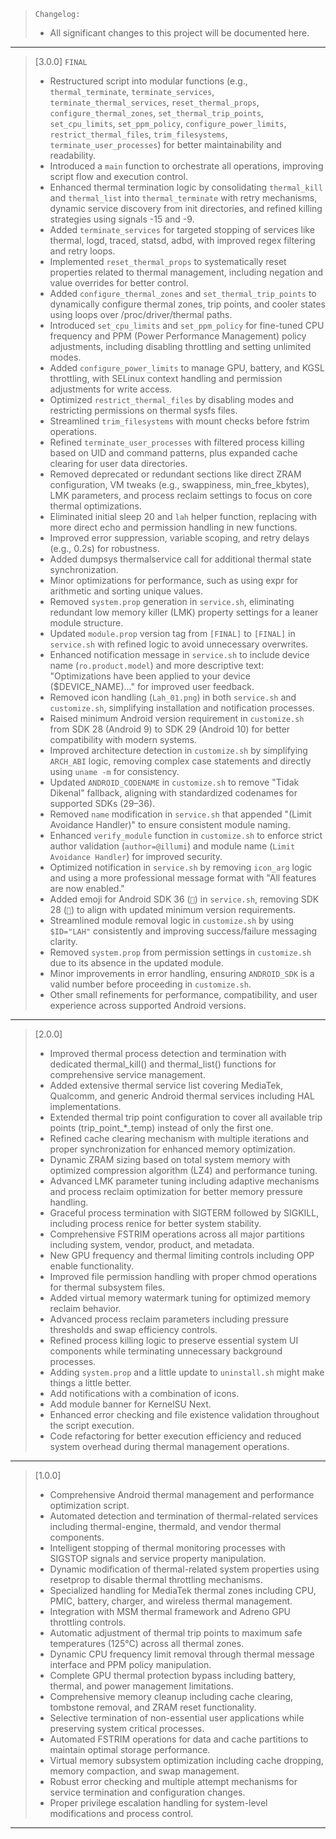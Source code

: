 > `Changelog:`
> - All significant changes to this project will be documented here.
---

> [3.0.0] `FINAL`
>
> - Restructured script into modular functions (e.g., `thermal_terminate`, `terminate_services`, `terminate_thermal_services`, `reset_thermal_props`, `configure_thermal_zones`, `set_thermal_trip_points`, `set_cpu_limits`, `set_ppm_policy`, `configure_power_limits`, `restrict_thermal_files`, `trim_filesystems`, `terminate_user_processes`) for better maintainability and readability.
> - Introduced a `main` function to orchestrate all operations, improving script flow and execution control.
> - Enhanced thermal termination logic by consolidating `thermal_kill` and `thermal_list` into `thermal_terminate` with retry mechanisms, dynamic service discovery from init directories, and refined killing strategies using signals -15 and -9.
> - Added `terminate_services` for targeted stopping of services like thermal, logd, traced, statsd, adbd, with improved regex filtering and retry loops.
> - Implemented `reset_thermal_props` to systematically reset properties related to thermal management, including negation and value overrides for better control.
> - Added `configure_thermal_zones` and `set_thermal_trip_points` to dynamically configure thermal zones, trip points, and cooler states using loops over /proc/driver/thermal paths.
> - Introduced `set_cpu_limits` and `set_ppm_policy` for fine-tuned CPU frequency and PPM (Power Performance Management) policy adjustments, including disabling throttling and setting unlimited modes.
> - Added `configure_power_limits` to manage GPU, battery, and KGSL throttling, with SELinux context handling and permission adjustments for write access.
> - Optimized `restrict_thermal_files` by disabling modes and restricting permissions on thermal sysfs files.
> - Streamlined `trim_filesystems` with mount checks before fstrim operations.
> - Refined `terminate_user_processes` with filtered process killing based on UID and command patterns, plus expanded cache clearing for user data directories.
> - Removed deprecated or redundant sections like direct ZRAM configuration, VM tweaks (e.g., swappiness, min_free_kbytes), LMK parameters, and process reclaim settings to focus on core thermal optimizations.
> - Eliminated initial sleep 20 and `lah` helper function, replacing with more direct echo and permission handling in new functions.
> - Improved error suppression, variable scoping, and retry delays (e.g., 0.2s) for robustness.
> - Added dumpsys thermalservice call for additional thermal state synchronization.
> - Minor optimizations for performance, such as using expr for arithmetic and sorting unique values.
> - Removed `system.prop` generation in `service.sh`, eliminating redundant low memory killer (LMK) property settings for a leaner module structure.
> - Updated `module.prop` version tag from `[FINAL]` to `[FINAL]` in `service.sh` with refined logic to avoid unnecessary overwrites.
> - Enhanced notification message in `service.sh` to include device name (`ro.product.model`) and more descriptive text: "Optimizations have been applied to your device ($DEVICE_NAME)..." for improved user feedback.
> - Removed icon handling (`Lah_01.png`) in both `service.sh` and `customize.sh`, simplifying installation and notification processes.
> - Raised minimum Android version requirement in `customize.sh` from SDK 28 (Android 9) to SDK 29 (Android 10) for better compatibility with modern systems.
> - Improved architecture detection in `customize.sh` by simplifying `ARCH_ABI` logic, removing complex case statements and directly using `uname -m` for consistency.
> - Updated `ANDROID_CODENAME` in `customize.sh` to remove "Tidak Dikenal" fallback, aligning with standardized codenames for supported SDKs (29–36).
> - Removed `name` modification in `service.sh` that appended "(Limit Avoidance Handler)" to ensure consistent module naming.
> - Enhanced `verify_module` function in `customize.sh` to enforce strict author validation (`author=@illumi`) and module name (`Limit Avoidance Handler`) for improved security.
> - Optimized notification in `service.sh` by removing `icon_arg` logic and using a more professional message format with "All features are now enabled."
> - Added emoji for Android SDK 36 (`🐶`) in `service.sh`, removing SDK 28 (`🦝`) to align with updated minimum version requirements.
> - Streamlined module removal logic in `customize.sh` by using `$ID="LAH"` consistently and improving success/failure messaging clarity.
> - Removed `system.prop` from permission settings in `customize.sh` due to its absence in the updated module.
> - Minor improvements in error handling, ensuring `ANDROID_SDK` is a valid number before proceeding in `customize.sh`.
> - Other small refinements for performance, compatibility, and user experience across supported Android versions.
---

> [2.0.0]
>
> - Improved thermal process detection and termination with dedicated thermal_kill() and thermal_list() functions for comprehensive service management.
> - Added extensive thermal service list covering MediaTek, Qualcomm, and generic Android thermal services including HAL implementations.
> - Extended thermal trip point configuration to cover all available trip points (trip_point_*_temp) instead of only the first one.
> - Refined cache clearing mechanism with multiple iterations and proper synchronization for enhanced memory optimization.
> - Dynamic ZRAM sizing based on total system memory with optimized compression algorithm (LZ4) and performance tuning.
> - Advanced LMK parameter tuning including adaptive mechanisms and process reclaim optimization for better memory pressure handling.
> - Graceful process termination with SIGTERM followed by SIGKILL, including process renice for better system stability.
> - Comprehensive FSTRIM operations across all major partitions including system, vendor, product, and metadata.
> - New GPU frequency and thermal limiting controls including OPP enable functionality.
> - Improved file permission handling with proper chmod operations for thermal subsystem files.
> - Added virtual memory watermark tuning for optimized memory reclaim behavior.
> - Advanced process reclaim parameters including pressure thresholds and swap efficiency controls.
> - Refined process killing logic to preserve essential system UI components while terminating unnecessary background processes.
> - Adding `system.prop` and a little update to `uninstall.sh` might make things a little better.
> - Add notifications with a combination of icons.
> - Add module banner for KernelSU Next.
> - Enhanced error checking and file existence validation throughout the script execution.
> - Code refactoring for better execution efficiency and reduced system overhead during thermal management operations.
---

> [1.0.0]
>
> - Comprehensive Android thermal management and performance optimization script.
> - Automated detection and termination of thermal-related services including thermal-engine, thermald, and vendor thermal components.
> - Intelligent stopping of thermal monitoring processes with SIGSTOP signals and service property manipulation.
> - Dynamic modification of thermal-related system properties using resetprop to disable thermal throttling mechanisms.
> - Specialized handling for MediaTek thermal zones including CPU, PMIC, battery, charger, and wireless thermal management.
> - Integration with MSM thermal framework and Adreno GPU throttling controls.
> - Automatic adjustment of thermal trip points to maximum safe temperatures (125°C) across all thermal zones.
> - Dynamic CPU frequency limit removal through thermal message interface and PPM policy manipulation.
> - Complete GPU thermal protection bypass including battery, thermal, and power management limitations.
> - Comprehensive memory cleanup including cache clearing, tombstone removal, and ZRAM reset functionality.
> - Selective termination of non-essential user applications while preserving system critical processes.
> - Automated FSTRIM operations for data and cache partitions to maintain optimal storage performance.
> - Virtual memory subsystem optimization including cache dropping, memory compaction, and swap management.
> - Robust error checking and multiple attempt mechanisms for service termination and configuration changes.
> - Proper privilege escalation handling for system-level modifications and process control.
---
